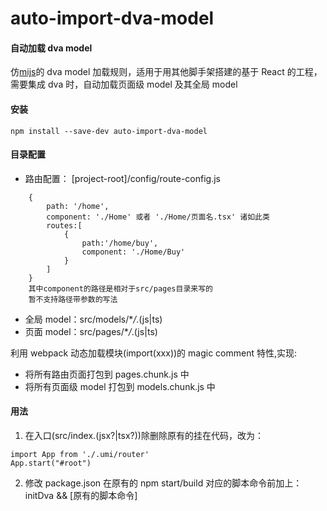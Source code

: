 # auto-import-dva-model

#### 自动加载 dva model

仿[mijs](https://umijs.org/guide/with-dva.html#usage)的 dva model 加载规则，适用于用其他脚手架搭建的基于 React 的工程，需要集成 dva 时，自动加载页面级 model 及其全局 model

#### 安装

```
npm install --save-dev auto-import-dva-model
```

#### 目录配置

- 路由配置： [project-root]/config/route-config.js

```
    {
        path: '/home',
        component: './Home' 或者 './Home/页面名.tsx' 诸如此类
        routes:[
            {
                path:'/home/buy',
                component: './Home/Buy'
            }
        ]
    }
    其中component的路径是相对于src/pages目录来写的
    暂不支持路径带参数的写法
```

- 全局 model：src/models/\*_/_.(js|ts)
- 页面 model：src/pages/\*_/_.(js|ts)

利用 webpack 动态加载模块(import(xxx))的 magic comment 特性,实现:

- 将所有路由页面打包到 pages.chunk.js 中
- 将所有页面级 model 打包到 models.chunk.js 中

#### 用法

1.  在入口(src/index.(jsx?|tsx?))除删除原有的挂在代码，改为：

```
import App from './.umi/router'
App.start("#root")
```

2.  修改 package.json
    在原有的 npm start/build 对应的脚本命令前加上：
    initDva && [原有的脚本命令]
